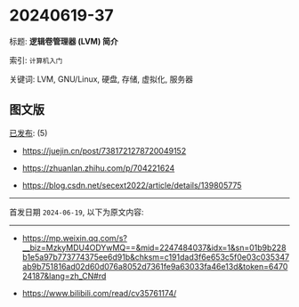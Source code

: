 # 20240619-37

标题:
**逻辑卷管理器 (LVM) 简介**

索引: `计算机入门`

关键词: LVM, GNU/Linux, 硬盘, 存储, 虚拟化, 服务器


## 图文版

[已发布](./a.md): (5)

+ <https://juejin.cn/post/7381721278720049152>

+ <https://zhuanlan.zhihu.com/p/704221624>

+ <https://blog.csdn.net/secext2022/article/details/139805775>

----

首发日期 `2024-06-19`, 以下为原文内容:

----

+ <https://mp.weixin.qq.com/s?__biz=MzkyMDU4ODYwMQ==&mid=2247484037&idx=1&sn=01b9b228b1e5a97b773774375ee6d91b&chksm=c191dad3f6e653c5f0e03c035347ab9b751816ad02d60d076a8052d7361fe9a63033fa46e13d&token=647024187&lang=zh_CN#rd>

+ <https://www.bilibili.com/read/cv35761174/>
